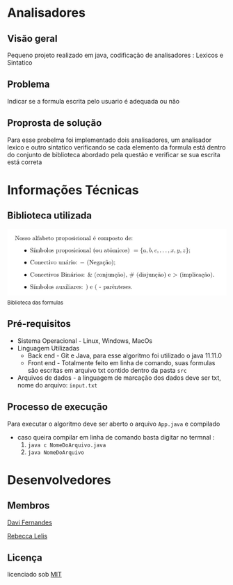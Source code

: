 # Analisadores

## Visão geral
Pequeno projeto realizado em java, codificação de analisadores : Lexicos e Sintatico

## Problema
Indicar se a formula escrita pelo usuario é adequada ou não

## Proprosta de solução
Para esse probelma foi implementado dois analisadores, um analisador lexico e outro sintatico verificando se cada elemento da formula está dentro do conjunto de 
biblioteca abordado pela questão e verificar se sua escrita está correta

# Informações Técnicas
## Biblioteca utilizada
<img src = "https://github.com/LopesRebecca/Analisadores/blob/main/biblioteca.jpeg" width="800"><br><sub>Biblioteca das formulas</sub>

## Pré-requisitos
* Sistema Operacional - Linux, Windows, MacOs
* Linguagem Utilizadas
    * Back end - Git e Java, para esse algoritmo foi utilizado o java 11.11.0
    * Front end - Totalmente feito em linha de comando, suas formulas são escritas em arquivo txt contido dentro da pasta `src`
* Arquivos de dados - a linguagem de marcação dos dados deve ser txt, nome do arquivo: `input.txt`

## Processo de execução
Para executar o algoritmo deve ser aberto o arquivo `App.java` e compilado
* caso queira compilar em linha de comando basta digitar no termnal : 
  1. `java c NomeDoArquivo.java`
  2. `java NomeDoArquivo`


# Desenvolvedores

## Membros
[Davi Fernandes](https://github.com/Davizex)

[Rebecca Lelis](https://github.com/LopesRebecca)



## Licença

licenciado sob [MIT](https://github.com/erikyryan/trabalho-de-poo/blob/main/LICENSE)
